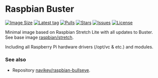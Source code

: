 # Raspbian Buster

[![Image Size](https://img.shields.io/docker/image-size/navikey/raspbian-buster/latest)](https://hub.docker.com/r/navikey/raspbian-buster)
[![Latest tag](https://img.shields.io/docker/v/navikey/raspbian-buster?label=latest%20tag&sort=date)](https://hub.docker.com/repository/docker/navikey/raspbian-buster/tags)
[![Pulls](https://img.shields.io/docker/pulls/navikey/raspbian-buster)](https://hub.docker.com/r/navikey/raspbian-buster)
[![Stars](https://img.shields.io/docker/stars/navikey/raspbian-buster)](https://hub.docker.com/r/navikey/raspbian-buster)
[![Issues](https://img.shields.io/github/issues/navikey/raspbian-buster)](https://github.com/navikey/raspbian-buster/issues)
[![License](https://img.shields.io/github/license/navikey/raspbian-buster)](https://github.com/navikey/raspbian-buster)

Minimal image based on Raspbian Stretch Lite with all updates to Buster. See base image [raspbian/stretch](https://hub.docker.com/r/raspbian/stretch).

Including all Raspberry Pi hardware drivers (/opt/vc & etc.) and modules.

### See also

* Repository [navikey/raspbian-bullseye](https://github.com/navikey/raspbian-bullseye).
